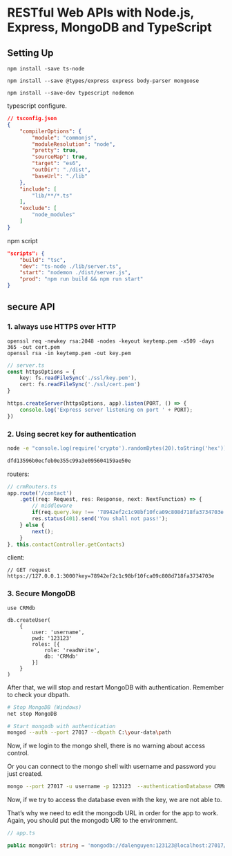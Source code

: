 # RESTful Web APIs with Node.js, Express, MongoDB and TypeScript

## Setting Up

```
npm install -save ts-node
```

```
npm install --save @types/express express body-parser mongoose
```

```
npm install --save-dev typescript nodemon
```

typescript configure.

``` json
// tsconfig.json
{
    "compilerOptions": {
        "module": "commonjs",
        "moduleResolution": "node",
        "pretty": true,
        "sourceMap": true,
        "target": "es6",
        "outDir": "./dist",
        "baseUrl": "./lib"
    },
    "include": [
        "lib/**/*.ts"
    ],
    "exclude": [
        "node_modules"
    ]
}
```

npm script

``` json
"scripts": {
    "build": "tsc",
    "dev": "ts-node ./lib/server.ts",
    "start": "nodemon ./dist/server.js",
    "prod": "npm run build && npm run start"
}
```


## secure API

### 1. always use HTTPS over HTTP

```
openssl req -newkey rsa:2048 -nodes -keyout keytemp.pem -x509 -days 365 -out cert.pem
openssl rsa -in keytemp.pem -out key.pem
```

``` ts
// server.ts
const httpsOptions = {
	key: fs.readFileSync('./ssl/key.pem'),
	cert: fs.readFileSync('./ssl/cert.pem')
}

https.createServer(httpsOptions, app).listen(PORT, () => {
	console.log('Express server listening on port ' + PORT);
})
```

### 2. Using secret key for authentication

``` sh
node -e "console.log(require('crypto').randomBytes(20).toString('hex'))"

dfd13596b0ecfeb0e355c99a3e095604159ae50e
```

routers:

``` ts
// crmRouters.ts
app.route('/contact')
    .get((req: Request, res: Response, next: NextFunction) => {
        // middleware
        if(req.query.key !== '78942ef2c1c98bf10fca09c808d718fa3734703e'){
        res.status(401).send('You shall not pass!');
    } else {
        next();
    }
}, this.contactController.getContacts)
```

client:

```
// GET request
https://127.0.0.1:3000?key=78942ef2c1c98bf10fca09c808d718fa3734703e
```

### 3. Secure MongoDB

``` mongo
use CRMdb

db.createUser(
	{
		user: 'username',
		pwd: '123123'
		roles: [{
			role: 'readWrite',
			db: 'CRMdb'
		}]
	}
)
```

After that, we will stop and restart MongoDB with authentication. Remember to check your dbpath.

``` sh
# Stop MongoDB (Windows)
net stop MongoDB

# Start mongodb with authentication
mongod --auth --port 27017 --dbpath C:\your-data\path
```

Now, if we login to the mongo shell, there is no warning about access control.

Or you can connect to the mongo shell with username and password you just created.

``` sh
mongo --port 27017 -u username -p 123123  --authenticationDatabase CRMdb
```

Now, if we try to access the database even with the key, we are not able to.

That’s why we need to edit the mongodb URL in order for the app to work. Again, you should put the mongodb URI to the environment.

``` ts
// app.ts

public mongoUrl: string = 'mongodb://dalenguyen:123123@localhost:27017/CRMdb';
```

